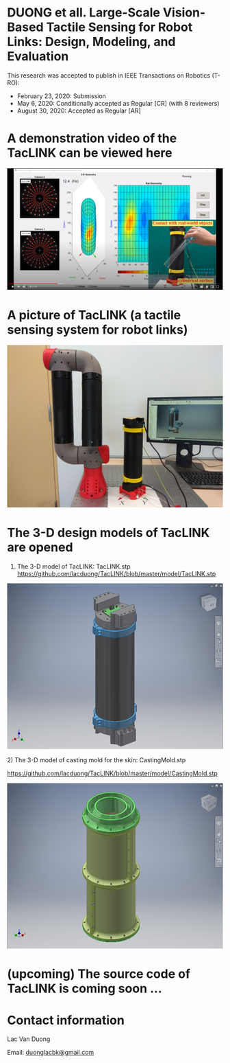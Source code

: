 # DUONG et all. Large-Scale Vision-Based Tactile Sensing for Robot Links: Design, Modeling, and Evaluation
This research was accepted to publish in IEEE Transactions on Robotics (T-RO):
- February 23, 2020: Submission
- May 6, 2020: Conditionally accepted as Regular [CR] (with 8 reviewers)
- August 30, 2020: Accepted as Regular [AR]

# A demonstration video of the TacLINK can be viewed here

[![Check video http://bit.ly/TacLINK !](https://github.com/lacduong/TacLINK/blob/master/TacLINK.PNG)](https://youtu.be/1zHOD3cJVys)


# A picture of TacLINK (a tactile sensing system for robot links)
<p align="center">
<img src="https://github.com/lacduong/TacLINK/blob/master/TacLINK.jpg" width="600"> 
</p>

# The 3-D design models of TacLINK are opened 
1) The 3-D model of TacLINK: TacLINK.stp 
https://github.com/lacduong/TacLINK/blob/master/model/TacLINK.stp

<p align="center">
<img width="600" src="https://github.com/lacduong/TacLINK/blob/master/model/TacLINK.PNG" > 
</p>
2) The 3-D model of casting mold for the skin: CastingMold.stp 

https://github.com/lacduong/TacLINK/blob/master/model/CastingMold.stp

<p align="center">
<img  width="600" src="https://github.com/lacduong/TacLINK/blob/master/model/CastingMold.PNG"> 
</p>

# (upcoming) The source code of TacLINK is coming soon ...

# Contact information
Lac Van Duong

Email: duonglacbk@gmail.com

